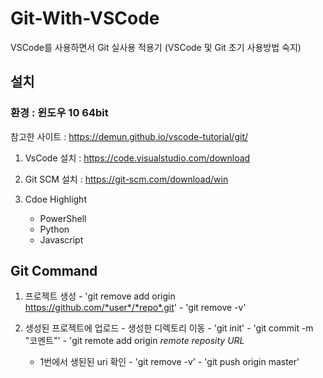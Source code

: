 # Git-With-VSCode
VSCode를 사용하면서 Git 실사용 적용기
(VSCode 및 Git 초기 사용방법 숙지)

## 설치
### 환경 : 윈도우 10 64bit

참고한 사이트 : <https://demun.github.io/vscode-tutorial/git/>

1. VsCode 설치 : 
<https://code.visualstudio.com/download>

1. Git SCM 설치 : 
<https://git-scm.com/download/win>

1. Cdoe Highlight
    - PowerShell
    - Python
    - Javascript
  
## Git Command

   1. 프로젝트 생성
    - 'git remove add origin https://github.com/*user*/*repo*.git'
    - 'git remove -v'

   2. 생성된 프로젝트에 업로드
    - 생성한 디렉토리 이동
    - 'git init'
    - 'git commit -m "코멘트"'
    - 'git remote add origin *remote reposity URL*
        - 1번에서 생된된 uri 확인
    - 'git remove -v'
    - 'git push origin master'